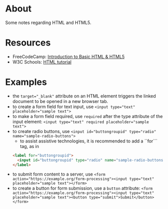 # About

Some notes regarding HTML and HTML5.

# Resources

* FreeCodeCamp: [Introduction to Basic HTML & HTML5](https://www.freecodecamp.org/learn/responsive-web-design/basic-html-and-html5/)
* W3C Schools: [HTML tutorial](https://www.w3schools.com/html/)

# Examples
* the ```target="_blank"``` attribute on an HTML element triggers the linked document to be opened in a new browser tab.
* to create a form field for text input, use ```<input type="text" placeholder="sample text">``` 
* to make a form field required, use ```required``` after the type attribute of the input element: ```<input type="text" required placeholder="sample text">```
* to create radio buttons, use ```<input id="buttongroupid" type="radio" name="sample-radio-buttons">```
  - to assist assistive technologies, it is recommended to add a ``for``` tag, as in 
  ```HTML
  <label for="buttongroupid">   
    <input id="buttongroupid" type="radio" name="sample-radio-buttons">Indoor 
  </label>
  ```
* to submit form content to a server, use ```<form action="https://example.org/form-processing"><input type="text" placeholder="sample text"></form>```
* to create a button for form submission, use a ```button``` attribute: ```<form action="https://example.org/form-processing"><input type="text" placeholder="sample text"><button type="submit">Submit</button></form>```

